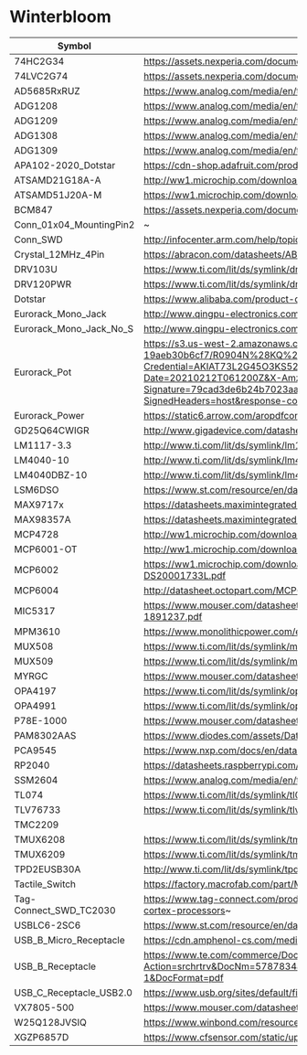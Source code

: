 # Winterbloom

Symbol | Datasheet | Footprint
---|---|---
74HC2G34 | https://assets.nexperia.com/documents/data-sheet/74HC_HCT2G34.pdf | Package_TO_SOT_SMD:SOT-363_SC-70-6
74LVC2G74 | https://assets.nexperia.com/documents/data-sheet/74LVC2G74.pdf | 
AD5685RxRUZ | https://www.analog.com/media/en/technical-documentation/data-sheets/ad5686r_5685r_5684r.pdf | Package_SO:TSSOP-16_4.4x5mm_P0.65mm
ADG1208 | https://www.analog.com/media/en/technical-documentation/data-sheets/ADG1208_1209.pdf | Package_SO:TSSOP-16_4.4x5mm_P0.65mm
ADG1209 | https://www.analog.com/media/en/technical-documentation/data-sheets/ADG1208_1209.pdf | Package_SO:TSSOP-16_4.4x5mm_P0.65mm
ADG1308 | https://www.analog.com/media/en/technical-documentation/data-sheets/ADG1308_1309.pdf | Package_SO:TSSOP-16_4.4x5mm_P0.65mm
ADG1309 | https://www.analog.com/media/en/technical-documentation/data-sheets/ADG1308_1309.pdf | Package_SO:TSSOP-16_4.4x5mm_P0.65mm
APA102-2020_Dotstar | https://cdn-shop.adafruit.com/product-files/3341/3341_APA102-2020+SMD+LED.pdf | LED_SMD:LED-APA102-2020
ATSAMD21G18A-A | http://ww1.microchip.com/downloads/en/DeviceDoc/SAM_D21_DA1_Family_Data%20Sheet_DS40001882E.pdf | winterbloom:TQFP-48_7x7mm_P0.5mm
ATSAMD51J20A-M | https://ww1.microchip.com/downloads/en/DeviceDoc/SAM_D5x_E5x_Family_Data_Sheet_DS60001507G.pdf | Package_DFN_QFN:QFN-64-1EP_9x9mm_P0.5mm_EP3.8x3.8mm
BCM847 | https://assets.nexperia.com/documents/data-sheet/BCM847BS.pdf | Package_TO_SOT_SMD:SOT-363_SC-70-6
Conn_01x04_MountingPin2 | ~ | Connector_JST:JST_PH_S4B-PH-SM4-TB_1x04-1MP_P2.00mm_Horizontal
Conn_SWD | http://infocenter.arm.com/help/topic/com.arm.doc.ddi0314h/DDI0314H_coresight_components_trm.pdf | winterbloom:Connector_Cortex_Debug_IDC_2x05_P1.27mm_Vertical_Shrouded_SMD
Crystal_12MHz_4Pin | https://abracon.com/datasheets/ABM8G-106-12.000MHz-T.pdf | Crystal:Crystal_SMD_Abracon_ABM8G-4Pin_3.2x2.5mm
DRV103U | https://www.ti.com/lit/ds/symlink/drv103.pdf | Package_SO:SOIC-8_3.9x4.9mm_P1.27mm
DRV120PWR | https://www.ti.com/lit/ds/symlink/drv120.pdf | Package_SO:TSSOP-8_4.4x3mm_P0.65mm
Dotstar | https://www.alibaba.com/product-detail/High-Efficiency-SK9822-Similar-APA102-5050_62326807400.html | winterbloom:LED_APA102_Dotstar_5050
Eurorack_Mono_Jack | http://www.qingpu-electronics.com/en/products/WQP-PJ398SM-362.html | winterbloom:AudioJack_WQP518MA
Eurorack_Mono_Jack_No_S | http://www.qingpu-electronics.com/en/products/WQP-PJ398SM-362.html | winterbloom:AudioJack_WQP518MA_No_S
Eurorack_Pot | https://s3.us-west-2.amazonaws.com/secure.notion-static.com/c2e29654-9937-4f21-ad37-19aeb30b6cf7/R0904N%28KQ%29-LWS.pdf?X-Amz-Algorithm=AWS4-HMAC-SHA256&X-Amz-Credential=AKIAT73L2G45O3KS52Y5%2F20210212%2Fus-west-2%2Fs3%2Faws4_request&X-Amz-Date=20210212T061200Z&X-Amz-Expires=86400&X-Amz-Signature=79cad3de6b24b7023aa449b148ed3570970ec3161da0e13127712a5cd74fcd34&X-Amz-SignedHeaders=host&response-content-disposition=filename%20%3D%22R0904N%28KQ%29-LWS.pdf%22 | winterbloom:Potentiometer_Alpha_R0904N
Eurorack_Power | https://static6.arrow.com/aropdfconversion/1507f1621f4e67855dd466ebb3ac550d52564a9d/32302-sxx1.pdf | winterbloom:Eurorack_Power_2x5_Shrouded_Lock
GD25Q64CWIGR | http://www.gigadevice.com/datasheet/gd25q64c/ | Package_SON:WSON-8-1EP_6x5mm_P1.27mm_EP3.4x4mm
LM1117-3.3 | http://www.ti.com/lit/ds/symlink/lm1117.pdf | Package_TO_SOT_SMD:SOT-223-3_TabPin2
LM4040-10 | http://www.ti.com/lit/ds/symlink/lm4040-n.pdf | Package_TO_SOT_SMD:SOT-23
LM4040DBZ-10 | http://www.ti.com/lit/ds/symlink/lm4040-n.pdf | Package_TO_SOT_SMD:SOT-23
LSM6DSO | https://www.st.com/resource/en/datasheet/lsm6dso.pdf | Package_LGA:LGA-14_3x2.5mm_P0.5mm_LayoutBorder3x4y
MAX9717x | https://datasheets.maximintegrated.com/en/ds/MAX9716-MAX9717.pdf | winterbloom:TDFN-8-1EP_MAX9717xET
MAX98357A | https://datasheets.maximintegrated.com/en/ds/MAX98357A-MAX98357B.pdf | Package_DFN_QFN:QFN-16-1EP_3x3mm_P0.5mm_EP1.45x1.45mm
MCP4728 | http://ww1.microchip.com/downloads/en/DeviceDoc/22187E.pdf | Package_SO:MSOP-10_3x3mm_P0.5mm
MCP6001-OT | http://ww1.microchip.com/downloads/en/DeviceDoc/22141b.pdf | Package_TO_SOT_SMD:SOT-23-5
MCP6002 | https://ww1.microchip.com/downloads/en/DeviceDoc/MCP6001-1R-1U-2-4-1-MHz-Low-Power-Op-Amp-DS20001733L.pdf | Package_SO:MSOP-8_3x3mm_P0.65mm
MCP6004 | http://datasheet.octopart.com/MCP6001T-I/OT-Microchip-datasheet-8823409.pdf | Package_SO:TSSOP-14_4.4x5mm_P0.65mm
MIC5317 | https://www.mouser.com/datasheet/2/268/MIC5317_High_Performance_Single_150mA_LDO_DS200061-1891237.pdf | Package_TO_SOT_SMD:SOT-23-5
MPM3610 | https://www.monolithicpower.com/en/mpm3610.html | 
MUX508 | https://www.ti.com/lit/ds/symlink/mux508.pdf | Package_SO:TSSOP-16_4.4x5mm_P0.65mm
MUX509 | https://www.ti.com/lit/ds/symlink/mux509.pdf | Package_SO:TSSOP-16_4.4x5mm_P0.65mm
MYRGC | https://www.mouser.com/datasheet/2/281/MYRGC-1701768.pdf | 
OPA4197 | https://www.ti.com/lit/ds/symlink/opa4197.pdf | Package_SO:TSSOP-14_4.4x5mm_P0.65mm
OPA4991 | https://www.ti.com/lit/ds/symlink/opa4991.pdf | Package_SO:TSSOP-14_4.4x5mm_P0.65mm
P78E-1000 | https://www.mouser.com/datasheet/2/670/p78e_1000-1480573.pdf | 
PAM8302AAS | https://www.diodes.com/assets/Datasheets/PAM8302A.pdf | winterbloom:TDFN-8-1EP_MAX9717xET
PCA9545 | https://www.nxp.com/docs/en/data-sheet/PCA9545A_45B_45C.pdf | Package_SO:TSSOP-20_4.4x6.5mm_P0.65mm
RP2040 | https://datasheets.raspberrypi.com/rp2040/rp2040-datasheet.pdf | winterbloom:RP2040-QFN-56
SSM2604 | https://www.analog.com/media/en/technical-documentation/data-sheets/SSM2604.pdf | Package_CSP:LFCSP-20-1EP_4x4mm_P0.5mm_EP2.6x2.6mm
TL074 | https://www.ti.com/lit/ds/symlink/tl071.pdf | Package_SO:TSSOP-14_4.4x5mm_P0.65mm
TLV76733 | https://www.ti.com/lit/ds/symlink/tlv767.pdf | Package_SO:VSSOP-8_3.0x3.0mm_P0.65mm
TMC2209 |  | 
TMUX6208 | https://www.ti.com/lit/ds/symlink/tmux6208.pdf | Package_SO:TSSOP-16_4.4x5mm_P0.65mm
TMUX6209 | https://www.ti.com/lit/ds/symlink/tmux6209.pdf | Package_SO:TSSOP-16_4.4x5mm_P0.65mm
TPD2EUSB30A | http://www.ti.com/lit/ds/symlink/tpd2eusb30a.pdf | Package_TO_SOT_SMD:Texas_DRT-3
Tactile_Switch | https://factory.macrofab.com/part/MF-SW-TACT-4.2MM | winterbloom:Tactile_Switch_4.2mm
Tag-Connect_SWD_TC2030 | https://www.tag-connect.com/product/tc2030-ctx-nl-6-pin-no-legs-cable-with-10-pin-micro-connector-for-cortex-processors~ | winterbloom:Tag_Connect_TC2030NL
USBLC6-2SC6 | https://www.st.com/resource/en/datasheet/usblc6-2.pdf | Package_TO_SOT_SMD:SOT-23-6
USB_B_Micro_Receptacle | https://cdn.amphenol-cs.com/media/wysiwyg/files/documentation/datasheet/inputoutput/io_usb_micro.pdf | winterbloom:USB_B_Micro_Receptacle
USB_B_Receptacle | https://www.te.com/commerce/DocumentDelivery/DDEController?Action=srchrtrv&DocNm=5787834&DocType=Customer+Drawing&DocLang=English&PartCntxt=5787834-1&DocFormat=pdf | winterbloom:USB_B_Receptacle
USB_C_Receptacle_USB2.0 | https://www.usb.org/sites/default/files/documents/usb_type-c.zip | 
VX7805-500 | https://www.mouser.com/datasheet/2/670/vx78_500-1774570.pdf | 
W25Q128JVSIQ | https://www.winbond.com/resource-files/w25q128jv%20revf%2003272018%20plus.pdf | Package_SO:SOIC-8_5.23x5.23mm_P1.27mm
XGZP6857D | https://www.cfsensor.com/static/upload/file/20220412/XGZP6857D%20Pressure%20Sensor%20Module%20V2.4.pdf | winterbloom:XGZP6857D
